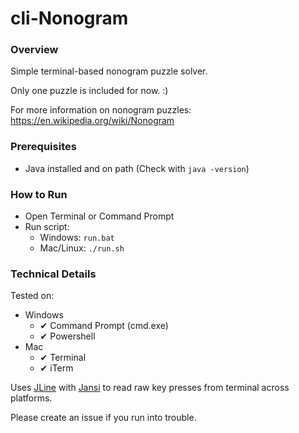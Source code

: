 # cli-Nonogram

### Overview

Simple terminal-based nonogram puzzle solver.

Only one puzzle is included for now. :)

For more information on nonogram puzzles: https://en.wikipedia.org/wiki/Nonogram

### Prerequisites

- Java installed and on path (Check with `java -version`)

### How to Run

- Open Terminal or Command Prompt
- Run script:
  - Windows: `run.bat`
  - Mac/Linux: `./run.sh`

### Technical Details

Tested on:
- Windows
  - ✔ Command Prompt (cmd.exe)
  - ✔ Powershell
- Mac
  - ✔ Terminal 
  - ✔ iTerm

Uses [JLine](https://github.com/jline/jline3) with [Jansi](https://github.com/fusesource/jansi) to read raw key presses from terminal across platforms.

Please create an issue if you run into trouble.
